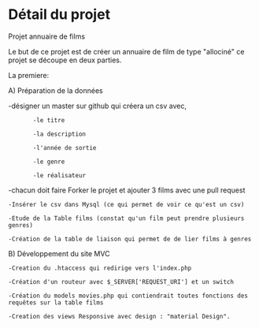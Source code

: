 # Détail du projet

Projet annuaire de films

Le but de ce projet est de créer un annuaire de film de type "allociné" ce projet se découpe en deux parties.

La premiere:

A) Préparation de la données

   -désigner un master sur github qui créera un csv avec,

           -le titre

           -la description

           -l'année de sortie

           -le genre

           -le réalisateur

   -chacun doit faire Forker le projet et ajouter 3 films avec une pull request

    -Insérer le csv dans Mysql (ce qui permet de voir ce qu'est un csv)

    -Etude de la Table films (constat qu'un film peut prendre plusieurs genres)

    -Création de la table de liaison qui permet de de lier films à genres
    
B) Développement du site MVC

    -Creation du .htaccess qui redirige vers l'index.php

    -Création d'un routeur avec $_SERVER['REQUEST_URI'] et un switch

    -Création du models movies.php qui contiendrait toutes fonctions des requêtes sur la table films

    -Creation des views Responsive avec design : "material Design".
